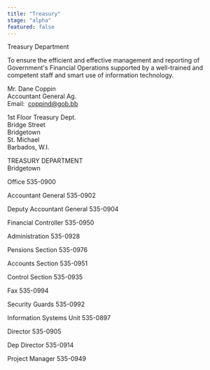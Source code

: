 ```yaml
---
title: "Treasury"
stage: "alpha"
featured: false
---
```


Treasury Department

To ensure the efficient and effective management and reporting of Government's Financial Operations supported by a well-trained and competent staff and smart use of information technology.

Mr. Dane Coppin  
Accountant General Ag.  
Email:  coppind@gob.bb

1st Floor Treasury Dept.  
Bridge Street  
Bridgetown  
St. Michael  
Barbados, W.I.

TREASURY DEPARTMENT  
Bridgetown

Office 535-0900

Accountant General 535-0902

Deputy Accountant General 535-0904

Financial Controller 535-0950

Administration 535-0928

Pensions Section 535-0976

Accounts Section 535-0951

Control Section 535-0935

Fax 535-0994

Security Guards 535-0992

Information Systems Unit 535-0897

Director 535-0905

Dep Director 535-0914

Project Manager 535-0949